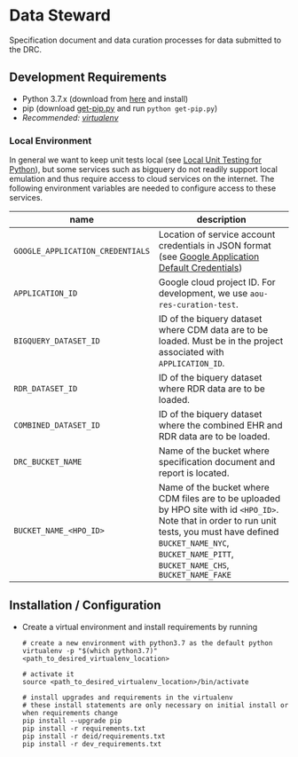 # Data Steward

Specification document and data curation processes for data submitted to the DRC.

## Development Requirements

 * Python 3.7.x (download from [here](https://www.python.org/downloads/) and install)
 * pip (download [get-pip.py](https://bootstrap.pypa.io/get-pip.py) and run `python get-pip.py`)
 * _Recommended: [virtualenv](https://pypi.python.org/pypi/virtualenv)_

### Local Environment

In general we want to keep unit tests local (see 
[Local Unit Testing for Python](https://cloud.google.com/appengine/docs/standard/python/tools/localunittesting)), 
but some services such as bigquery do not readily support local emulation and thus require access to cloud services on 
the internet. The following environment variables are needed to configure access to these services. 

| name | description |
| ---- | ----------- |
| `GOOGLE_APPLICATION_CREDENTIALS` | Location of service account credentials in JSON format (see [Google Application Default Credentials](https://developers.google.com/identity/protocols/application-default-credentials#howtheywork)) |
| `APPLICATION_ID` | Google cloud project ID. For development, we use `aou-res-curation-test`. |
| `BIGQUERY_DATASET_ID` | ID of the biquery dataset where CDM data are to be loaded. Must be in the project associated with `APPLICATION_ID`. |
| `RDR_DATASET_ID` | ID of the biquery dataset where RDR data are to be loaded. |
| `COMBINED_DATASET_ID` | ID of the biquery dataset where the combined EHR and RDR data are to be loaded. |
| `DRC_BUCKET_NAME` | Name of the bucket where specification document and report is located. |
| `BUCKET_NAME_<HPO_ID>` | Name of the bucket where CDM files are to be uploaded by HPO site with id `<HPO_ID>`. Note that in order to run unit tests, you must have defined `BUCKET_NAME_NYC`, `BUCKET_NAME_PITT`, `BUCKET_NAME_CHS`, `BUCKET_NAME_FAKE`|

## Installation / Configuration

 * Create a virtual environment and install requirements by running
    ```
    # create a new environment with python3.7 as the default python
    virtualenv -p "$(which python3.7)" <path_to_desired_virtualenv_location>
    
    # activate it
    source <path_to_desired_virtualenv_location>/bin/activate
    
    # install upgrades and requirements in the virtualenv
    # these install statements are only necessary on initial install or when requirements change
    pip install --upgrade pip
    pip install -r requirements.txt
    pip install -r deid/requirements.txt
    pip install -r dev_requirements.txt
    ```
